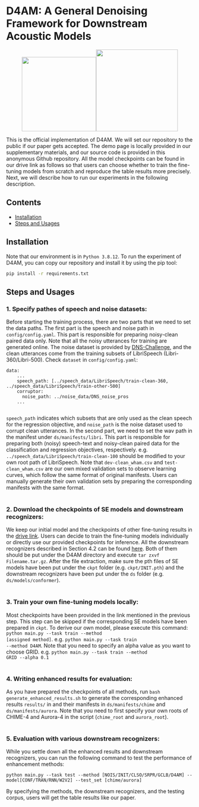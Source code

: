 # D4AM: A General Denoising Framework for Downstream Acoustic Models
<p align="center">
<img src="http://i.imgur.com/ysi9lu2.jpg" height="200"><img src="http://i.imgur.com/b8CFWsn.jpg" height="220">
</p>

This is the official implementation of D4AM. 
We will set our repository to the public if our paper gets accepted.
The demo page is locally provided in our supplementary materials, and our source code is provided in this anonymous Github repository.
All the model checkpoints can be found in our drive link as follows so that users can choose whether to train the fine-tuning models from scratch and reproduce the table results more precisely.
Next, we will describe how to run our experiments in the following description.

## Contents
- [Installation](#installation)
- [Steps and Usages](#steps-and-usages)

## Installation
Note that our environment is in ```Python 3.8.12```. To run the experiment of D4AM, you can copy our repository and install it by using the pip tool:
```bash
pip install -r requirements.txt
```

## Steps and Usages
### 1. Specify pathes of speech and noise datasets:
Before starting the training process, there are two parts that we need to set the data paths. 
The first part is the speech and noise path in <code>config/config.yaml</code>. 
This part is responsible for preparing noisy-clean paired data only.
Note that all the noisy utterances for training are generated online. 
The noise dataset is provided by [DNS-Challenge](https://github.com/microsoft/DNS-Challenge), and the clean utterances come from the training subsets of LibriSpeech (Libri-360/Libri-500). 
Check <code>dataset</code> in <code>config/config.yaml</code>:
   <pre><code>data:
    ...
    speech_path: [../speech_data/LibriSpeech/train-clean-360, ../speech_data/LibriSpeech/train-other-500]
    corruptor:
      noise_path: ../noise_data/DNS_noise_pros
    ...
    </code></pre>
<code>speech_path</code> indicates which subsets that are only used as the clean speech for the regression objective, and <code>noise_path</code> is the noise dataset used to corrupt clean utterances.
In the second part, we need to set the wav path in the manifest under <code>ds/manifests/libri</code>.
This part is responsible for preparing both (noisy) speech-text and noisy-clean paired data for the classification and regression objectives, respectively. 
e.g. <code>../speech_data/LibriSpeech/train-clean-100</code> should be modified to your own root path of LibriSpeech.
Note that <code>dev-clean_wham.csv</code> and <code>test-clean_wham.csv</code> are our own mixed validation sets to observe learning curves, which follow the same format of original manifests.
Users can manually generate their own validation sets by preparing the corresponding manifests with the same format.
<br><br>

### 2. Download the checkpoints of SE models and downstream recognizers:
We keep our initial model and the checkpoints of other fine-tuning results in the [drive link]().
Users can decide to train the fine-tuning models individually or directly use our provided checkpoints for inference. 
All the downstream recognizers described in Section 4.2 can be found [here]().
Both of them should be put under the D4AM directory and execute <code>tar zxvf Filename.tar.gz</code>.
After the file extraction, make sure the pth files of SE models have been put under the <code>ckpt</code> folder (e.g. <code>ckpt/INIT.pth</code>) and the downstream recognizers have been put under the <code>ds</code> folder (e.g. <code>ds/models/conformer</code>).
<br><br>

### 3. Train your own fine-tuning models locally:
Most checkpoints have been provided in the link mentioned in the previous step.
This step can be skipped if the corresponding SE models have been prepared in <code>ckpt</code>.
To derive our own model, please execute this command: <code>python main.py --task train --method [assigned method]</code>.
e.g. <code>python main.py --task train --method D4AM</code>.
Note that you need to specify an alpha value as you want to choose GRID. e.g. <code>python main.py --task train --method GRID --alpha 0.1</code>
<br><br>

### 4. Writing enhanced results for evaluation:
As you have prepared the checkpoints of all methods, run <code>bash generate_enhanced_results.sh</code> to generate the corresponding enhanced results <code>results/</code> in and their manifests in <code>ds/manifests/chime</code> and <code>ds/manifests/aurora</code>.
Note that you need to first specify your own roots of CHIME-4 and Aurora-4 in the script (<code>chime_root</code> and <code>aurora_root</code>).
<br><br>

### 5. Evaluation with various downstream recognizers:
While you settle down all the enhanced results and downstream recognizers, you can run the following command to test the performance of enhancement methods:
<pre><code>python main.py --task test --method [NOIS/INIT/CLSO/SRPR/GCLB/D4AM] --model[CONF/TRAN/RNN/W2V2] --test_set [chime/aurora]</code></pre>
By specifying the methods, the downstream recognizers, and the testing corpus, users will get the table results like our paper.

